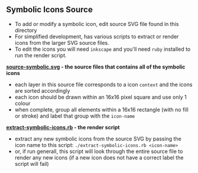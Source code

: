 ## Symbolic Icons Source

 - To add or modify a symbolic icon, edit source SVG file found in this directory
 - For simplified development, has various scripts to extract or render icons from the larger SVG source files.
 - To edit the icons you will need `inkscape` and you'll need `ruby` installed to run the render script.

**[source-symbolic.svg](./source-symbolic.svg) - the source files that contains all of the symbolic icons**
 - each layer in this source file corresponds to a icon `context` and the icons are sorted accordingly
 - each icon should be drawn within an 16x16 pixel square and use only 1 colour
 - when complete, group all elements within a 16x16 rectangle (with no fill or stroke) and label that group with the `icon-name`

**[extract-symbolic-icons.rb](./extract-symbolic-icons.rb) - the render script**
 - extract any new symbolic icons from the source SVG by passing the icon name to this script: `./extract-symbolic-icons.rb <icon-name>`
 - or, if run generall, this script will look through the entire source file to render any new icons (if a new icon does not have a correct label the script will fail)